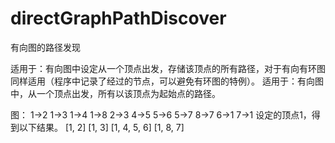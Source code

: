 # directGraphPathDiscover
有向图的路径发现

适用于：有向图中设定从一个顶点出发，存储该顶点的所有路径，对于有向有环图同样适用（程序中记录了经过的节点，可以避免有环图的特例）。
适用于：有向图中，从一个顶点出发，所有以该顶点为起始点的路径。

图：
1->2
1->3
1->4
1->8
2->3
4->5
5->6
5->7
8->7
6->1
7->1
设定的顶点1，得到以下结果。
[1, 2]
[1, 3]
[1, 4, 5, 6]
[1, 8, 7]
